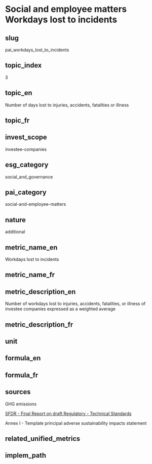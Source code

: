 # Social and employee matters Workdays lost to incidents


## slug

pai_workdays_lost_to_incidents

## topic_index

3

## topic_en

Number of days lost to injuries, accidents, fatalities or illness

## topic_fr



## invest_scope

investee-companies

## esg_category

social_and_governance

## pai_category

social-and-employee-matters

## nature

additional

## metric_name_en

Workdays lost to incidents

## metric_name_fr



## metric_description_en

Number of workdays lost to injuries, accidents, fatalities, or illness of investee companies expressed as a weighted average

## metric_description_fr



## unit



## formula_en



## formula_fr



## sources


GHG emissions  

[SFDR - Final Report on draft Regulatory - Technical Standards](https://www.eiopa.europa.eu/sites/default/files/publications/reports/jc-2021-03-joint-esas-final-report-on-rts-under-sfdr.pdf)  

Annex I - Template principal adverse sustainability impacts statement
 

## related_unified_metrics



## implem_path


            